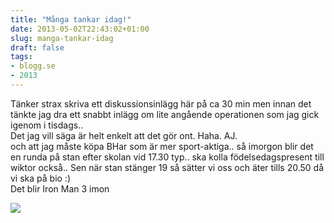 ```yaml
---
title: "Många tankar idag!"
date: 2013-05-02T22:43:02+01:00
slug: manga-tankar-idag
draft: false
tags:
- blogg.se
- 2013
---
```

Tänker strax skriva ett diskussionsinlägg här på ca 30 min men innan det tänkte jag dra ett snabbt inlägg om lite angående operationen som jag gick igenom i tisdags..  
Det jag vill säga är helt enkelt att det gör ont. Haha. AJ.  
och att jag måste köpa BHar som är mer sport-aktiga.. så imorgon blir det en runda på stan efter skolan vid 17.30 typ.. ska kolla födelsedagspresent till wiktor också.. Sen när stan stänger 19 så sätter vi oss och äter tills 20.50 då vi ska på bio :)  
Det blir Iron Man 3 imon

![](/assets/images/blogg.se/iron-man-3-2013-download-hd_5182cfcfddf2b30db1c15025.jpg)